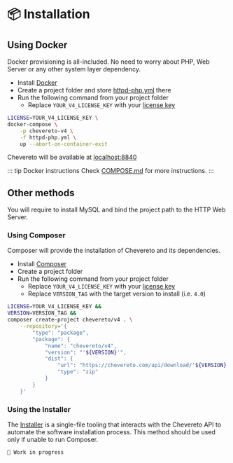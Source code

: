 # 📦 Installation

## Using Docker

Docker provisioning is all-included. No need to worry about PHP, Web Server or any other system layer dependency.

* Install [Docker](https://docs.docker.com/get-docker/)
* Create a project folder and store [httpd-php.yml](https://raw.githubusercontent.com/chevereto/docker/4.0/docker-compose/httpd-php.yml) there
* Run the following command from your project folder
  * Replace `YOUR_V4_LICENSE_KEY` with your [license key](https://chevereto.com/panel/license)

```sh
LICENSE=YOUR_V4_LICENSE_KEY \
docker-compose \
    -p chevereto-v4 \
    -f httpd-php.yml \
    up --abort-on-container-exit
```

Chevereto will be available at [localhost:8840](http://localhost:8840)

::: tip Docker instructions
Check [COMPOSE.md](https://github.com/chevereto/docker/blob/4.0/COMPOSE.md) for more instructions.
:::

## Other methods

You will require to install MySQL and bind the project path to the HTTP Web Server.

### Using Composer

Composer will provide the installation of Chevereto and its dependencies.

* Install [Composer](https://getcomposer.org/)
* Create a project folder
* Run the following command from your project folder
  * Replace `YOUR_V4_LICENSE_KEY` with your [license key](https://chevereto.com/panel/license)
  * Replace `VERSION_TAG` with the target version to install (i.e. `4.0`)

```sh
LICENSE=YOUR_V4_LICENSE_KEY &&
VERSION=VERSION_TAG &&
composer create-project chevereto/v4 . \
    --repository='{
        "type": "package",
        "package": {
            "name": "chevereto/v4",
            "version": "'${VERSION}'",
            "dist": {
                "url": "https://chevereto.com/api/download/'${VERSION}'-lite/?license='${LICENSE}'",
                "type": "zip"
            }
        }
    }'
```

### Using the Installer

The [Installer](https://github.com/chevereto/installer) is a single-file tooling that interacts with the Chevereto API to automate the software installation process. This method should be used only if unable to run Composer.

`🚧 Work in progress`
